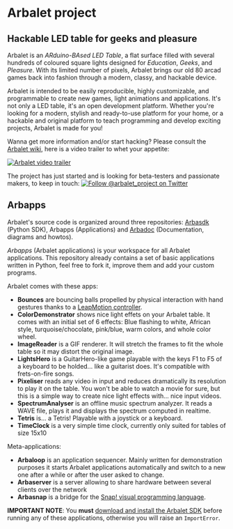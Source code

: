 # Arbalet project
## Hackable LED table for geeks and pleasure
Arbalet is an *ARduino-BAsed LED Table*, a flat surface filled with several hundreds of coloured square lights designed for _Education_, _Geeks_, and _Pleasure_. With its limited number of pixels, Arbalet brings our old 80 arcad games back into fashion through a modern, classy, and hackable device.

Arbalet is intended to be easily reproducible, highly customizable, and programmable to create new games, light animations and applications. It's not only a LED table, it's an open development platform. Whether you're looking for a modern, stylish and ready-to-use platform for your home, or a hackable and original platform to teach programming and develop exciting projects, Arbalet is made for you!

Wanna get more information and/or start hacking? Please consult the [Arbalet wiki](https://github.com/arbalet-project/arbadoc/wiki), here is a video trailer to whet your appetite:

[![Arbalet video trailer](https://raw.githubusercontent.com/arbalet-project/arbadoc/master/pics/vimeo_snapshot.jpeg)](https://vimeo.com/arbalet/1)

The project has just started and is looking for beta-testers and passionate makers, to keep in touch: [![Follow @arbalet_project on Twitter](https://raw.githubusercontent.com/arbalet-project/arbadoc/master/graphical_elements/twitter.png)](https://twitter.com/arbalet_project)

## Arbapps
Arbalet's source code is organized around three repositories: [Arbasdk](https://github.com/arbalet-project/arbasdk) (Python SDK), Arbapps (Applications) and [Arbadoc](https://github.com/arbalet-project/arbadoc) (Documentation, diagrams and howtos).

*Arbapps* (Arbalet applications) is your workspace for all Arbalet applications. This repository already contains a set of basic applications written in Python, feel free to fork it, improve them and add your custom programs.

Arbalet comes with these apps:
* **Bounces** are bouncing balls propelled by physical interaction with hand gestures thanks to a [LeapMotion controller](http://leapmotion.com/).
* **ColorDemonstrator** shows nice light effets on your Arbalet table. It comes with an initial set of 6 effects: Blue flashing to white, African style, turquoise/chocolate, pink/blue, warm colors, and whole color wheel.
* **ImageReader** is a GIF renderer. It will stretch the frames to fit the whole table so it may distort the original image.
* **LightsHero** is a GuitarHero-like game playable with the keys F1 to F5 of a keyboard to be holded... like a guitarist does. It's compatible with frets-on-fire songs.
* **Pixeliser** reads any video in input and reduces dramatically its resolution to play it on the table. You won't be able to watch a movie for sure, but this is a simple way to create nice light effects with... nice input videos.
* **SpectrumAnalyser** 	is an offline music spectrum analyzer. It reads a WAVE file, plays it and displays the spectrum computed in realtime.
* **Tetris** is... a Tetris! Playable with a joystick or a keyboard.
* **TimeClock** is a very simple time clock, currently only suited for tables of size 15x10

Meta-applications:
* **Arbaloop** is an application sequencer. Mainly written for demonstration purposes it starts Arbalet applications automatically and switch to a new one after a while or after the user asked to change.
* **Arbaserver** 	is a server allowing to share hardware between several clients over the network
* **Arbasnap** 	is a bridge for the [Snap! visual programming language](http://snap.berkeley.edu/).

**IMPORTANT NOTE**: You **must** [download and install the Arbalet SDK](https://github.com/arbalet-project/arbadoc/wiki/Software-tutorials) before running any of these applications, otherwise you will raise an `ImportError`.
